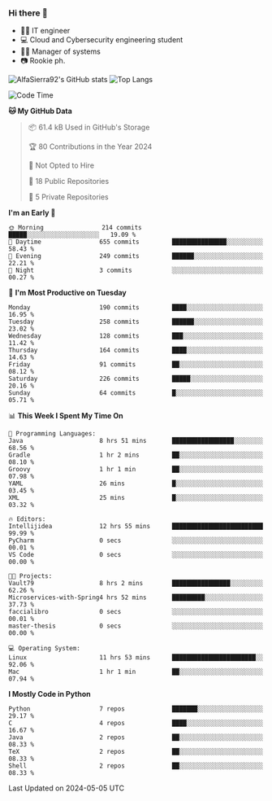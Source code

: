 ### Hi there 👋
- 👨‍💻 IT engineer
- 💻 Cloud and Cybersecurity engineering student
- 👨‍💼 Manager of systems
- 📷 Rookie ph.


![AlfaSierra92's GitHub stats](https://github-readme-stats.vercel.app/api?username=AlfaSierra92&theme=nord)
![Top Langs](https://github-readme-stats.vercel.app/api/top-langs/?username=AlfaSierra92&theme=nord&layout=compact)

<!--START_SECTION:waka-->
![Code Time](http://img.shields.io/badge/Code%20Time-79%20hrs%2013%20mins-blue)

**🐱 My GitHub Data** 

> 📦 61.4 kB Used in GitHub's Storage 
 > 
> 🏆 80 Contributions in the Year 2024
 > 
> 🚫 Not Opted to Hire
 > 
> 📜 18 Public Repositories 
 > 
> 🔑 5 Private Repositories 
 > 
**I'm an Early 🐤** 

```text
🌞 Morning                214 commits         █████░░░░░░░░░░░░░░░░░░░░   19.09 % 
🌆 Daytime                655 commits         ███████████████░░░░░░░░░░   58.43 % 
🌃 Evening                249 commits         ██████░░░░░░░░░░░░░░░░░░░   22.21 % 
🌙 Night                  3 commits           ░░░░░░░░░░░░░░░░░░░░░░░░░   00.27 % 
```
📅 **I'm Most Productive on Tuesday** 

```text
Monday                   190 commits         ████░░░░░░░░░░░░░░░░░░░░░   16.95 % 
Tuesday                  258 commits         ██████░░░░░░░░░░░░░░░░░░░   23.02 % 
Wednesday                128 commits         ███░░░░░░░░░░░░░░░░░░░░░░   11.42 % 
Thursday                 164 commits         ████░░░░░░░░░░░░░░░░░░░░░   14.63 % 
Friday                   91 commits          ██░░░░░░░░░░░░░░░░░░░░░░░   08.12 % 
Saturday                 226 commits         █████░░░░░░░░░░░░░░░░░░░░   20.16 % 
Sunday                   64 commits          █░░░░░░░░░░░░░░░░░░░░░░░░   05.71 % 
```


📊 **This Week I Spent My Time On** 

```text
💬 Programming Languages: 
Java                     8 hrs 51 mins       █████████████████░░░░░░░░   68.56 % 
Gradle                   1 hr 2 mins         ██░░░░░░░░░░░░░░░░░░░░░░░   08.10 % 
Groovy                   1 hr 1 min          ██░░░░░░░░░░░░░░░░░░░░░░░   07.98 % 
YAML                     26 mins             █░░░░░░░░░░░░░░░░░░░░░░░░   03.45 % 
XML                      25 mins             █░░░░░░░░░░░░░░░░░░░░░░░░   03.32 % 

🔥 Editors: 
Intellijidea             12 hrs 55 mins      █████████████████████████   99.99 % 
PyCharm                  0 secs              ░░░░░░░░░░░░░░░░░░░░░░░░░   00.01 % 
VS Code                  0 secs              ░░░░░░░░░░░░░░░░░░░░░░░░░   00.00 % 

🐱‍💻 Projects: 
Vault79                  8 hrs 2 mins        ████████████████░░░░░░░░░   62.26 % 
Microservices-with-Spring4 hrs 52 mins       █████████░░░░░░░░░░░░░░░░   37.73 % 
faccialibro              0 secs              ░░░░░░░░░░░░░░░░░░░░░░░░░   00.01 % 
master-thesis            0 secs              ░░░░░░░░░░░░░░░░░░░░░░░░░   00.00 % 

💻 Operating System: 
Linux                    11 hrs 53 mins      ███████████████████████░░   92.06 % 
Mac                      1 hr 1 min          ██░░░░░░░░░░░░░░░░░░░░░░░   07.94 % 
```

**I Mostly Code in Python** 

```text
Python                   7 repos             ███████░░░░░░░░░░░░░░░░░░   29.17 % 
C                        4 repos             ████░░░░░░░░░░░░░░░░░░░░░   16.67 % 
Java                     2 repos             ██░░░░░░░░░░░░░░░░░░░░░░░   08.33 % 
TeX                      2 repos             ██░░░░░░░░░░░░░░░░░░░░░░░   08.33 % 
Shell                    2 repos             ██░░░░░░░░░░░░░░░░░░░░░░░   08.33 % 
```




 Last Updated on 2024-05-05 UTC
<!--END_SECTION:waka-->

<!--
**AlfaSierra92/AlfaSierra92** is a ✨ _special_ ✨ repository because its `README.md` (this file) appears on your GitHub profile.

Here are some ideas to get you started:

- 🔭 I’m currently working on ...
- 🌱 I’m currently learning ...
- 👯 I’m looking to collaborate on ...
- 🤔 I’m looking for help with ...
- 💬 Ask me about ...
- 📫 How to reach me: ...
- 😄 Pronouns: ...
- ⚡ Fun fact: ...
-->

